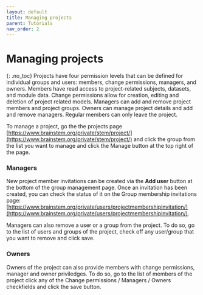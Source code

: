 ```yaml
---
layout: default
title: Managing projects
parent: Tutorials
nav_order: 2
---
```

# Managing projects
{: .no_toc}
Projects have four permission levels that can be defined for individual groups and users: members, change permissions, managers, and owners. Members have read access to project-related subjects, datasets, and module data. Change permissions allow for creation, editing and deletion of project related models. Managers can add and remove project members and project groups. Owners can manage project details and add and remove managers. Regular members can only leave the project.

To manage a project, go the the projects page [https://www.brainstem.org/private/stem/project/](https://www.brainstem.org/private/stem/project/) and click the group from the list you want to manage and click the Manage button at the top right of the page. 

### Managers

New project member invitations can be created via the __Add user__ button at the bottom of the group management page. Once an invitation has been created, you can check the status of it on the Group membership invitations page: [https://www.brainstem.org/private/users/projectmembershipinvitation/](https://www.brainstem.org/private/users/projectmembershipinvitation/). 

Managers can also remove a user or a group from the project. To do so, go to the list of users and groups of the project, check off any user/group that you want to remove and click save. 

### Owners

Owners of the project can also provide members with change permissions, manager and owner priviledges. To do so, go to the list of members of the project click any of the Change permissions / Managers / Owners checkfields and click the save button.

